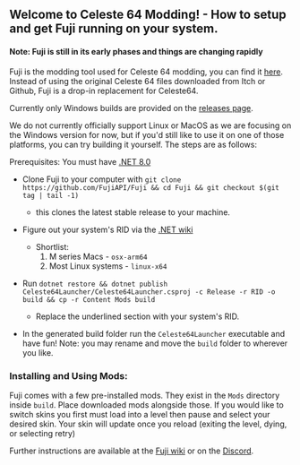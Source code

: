 ## Welcome to Celeste 64 Modding! - How to setup and get Fuji running on your system.
#### Note: Fuji is still in its early phases and things are changing rapidly

Fuji is the modding tool used for Celeste 64 modding, you can find it [here](https://github.com/FujiAPI/Fuji). Instead of using the original Celeste 64 files downloaded from Itch or Github, Fuji is a drop-in replacement for Celeste64.

Currently only Windows builds are provided on the [releases page](https://github.com/FujiAPI/Fuji/releases).

We do not currently officially support Linux or MacOS as we are focusing on the Windows version for now, but if you'd still like to use it on one of those platforms, you can try building it yourself. The steps are as follows:

Prerequisites: You must have [.NET 8.0](https://dotnet.microsoft.com/en-us/download/dotnet/8.0)

- Clone Fuji to your computer with `git clone https://github.com/FujiAPI/Fuji && cd Fuji && git checkout $(git tag | tail -1)`
    - this clones the latest stable release to your machine.

- Figure out your system's RID via the [.NET wiki](https://learn.microsoft.com/en-us/dotnet/core/rid-catalog#known-rids)
  - Shortlist:
    1. M series Macs - `osx-arm64`
    2. Most Linux systems - `linux-x64`

- Run `dotnet restore && dotnet publish Celeste64Launcher/Celeste64Launcher.csproj -c Release -r RID -o build && cp -r Content Mods build`
    - Replace the underlined section with your system's RID.

- In the generated build folder run the `Celeste64Launcher` executable and have fun!
Note: you may rename and move the `build` folder to wherever you like.

### Installing and Using Mods:
Fuji comes with a few pre-installed mods. They exist in the `Mods` directory inside `build`. Place downloaded mods alongside those. If you would like to switch skins you first must load into a level then pause and select your desired skin. Your skin will update once you reload (exiting the level, dying, or selecting retry)

Further instructions are available at the [Fuji wiki](https://github.com/FujiAPI/Fuji/wiki) or on the [Discord](https://discord.gg/9NJcbSyuae).
